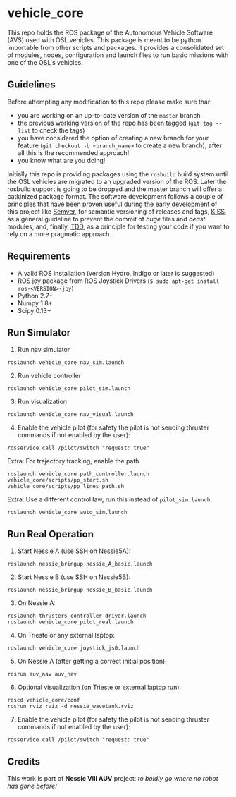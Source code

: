 vehicle_core
============

This repo holds the ROS package of the Autonomous Vehicle Software (AVS) used with OSL vehicles. This package is
meant to be python importable from other scripts and packages. It provides a consolidated set of modules, nodes,
configuration and launch files to run basic missions with one of the OSL's vehicles.

Guidelines
----------

Before attempting any modification to this repo please make sure thar:
  - you are working on an up-to-date version of the `master` branch
  - the previous working version of the repo has been tagged (`git tag --list` to check the tags)
  - you have considered the option of creating a new branch for your feature (`git checkout -b <branch_name>` to create a new branch), after all this is the recommended approach!
  - you know what are you doing!
  
Initially this repo is providing packages using the `rosbuild` build system until the OSL vehicles are migrated to an
 upgraded version of the ROS. Later the rosbuild support is going to be dropped and the master branch will offer a
 catkinized package format. The software development follows a couple of principles that have been proven useful
 during the early development of this project like [Semver][semver], for semantic versioning of releases and tags,
 [KISS][kiss], as a general guideline to prevent the commit of _huge_ files and _beast_ modules, and, finally,
 [TDD][tdd], as a principle for testing your code if you want to rely on a more pragmatic approach.

Requirements
------------
  - A valid ROS installation (version Hydro, Indigo or later is suggested)
  - ROS joy package from ROS Joystick Drivers (`$ sudo apt-get install ros-<VERSION>-joy`)
  - Python 2.7+
  - Numpy 1.8+
  - Scipy 0.13+

Run Simulator
---

1) Run nav simulator
  ```
  roslaunch vehicle_core nav_sim.launch
  ```

2) Run vehicle controller
  ```
  roslaunch vehicle_core pilot_sim.launch
  ```

3) Run visualization
  ```
  roslaunch vehicle_core nav_visual.launch
  ```
  
4) Enable the vehicle pilot (for safety the pilot is not sending thruster commands if not enabled by the user):
  ```
  rosservice call /pilot/switch "request: true"
  ```

Extra: For trajectory tracking, enable the path
  ```
  roslaunch vehicle_core path_controller.launch
  vehicle_core/scripts/pp_start.sh
  vehicle_core/scripts/pp_lines_path.sh
  ```
  
Extra: Use a different control law, run this instead of `pilot_sim.launch`:
  ```
  roslaunch vehicle_core auto_sim.launch
  ```
  
Run Real Operation
---
1) Start Nessie A (use SSH on Nessie5A):
  ```
  roslaunch nessie_bringup nessie_A_basic.launch
  ```
  
2) Start Nessie B (use SSH on Nessie5B):
  ```
  roslaunch nessie_bringup nessie_B_basic.launch
  ```
  
3) On Nessie A:
  ```
  roslaunch thrusters_controller driver.launch
  roslaunch vehicle_core pilot_real.launch
  ```
  
4) On Trieste or any external laptop:
  ```
  roslaunch vehicle_core joystick_js0.launch
  ```
  
5) On Nessie A (after getting a correct initial position):
  ```
  rosrun auv_nav auv_nav
  ```

6) Optional visualization (on Trieste or external laptop run):
  ```
  roscd vehicle_core/conf
  rosrun rviz rviz -d nessie_wavetank.rviz
  ```
  
7) Enable the vehicle pilot (for safety the pilot is not sending thruster commands if not enabled by the user):
  ```
  rosservice call /pilot/switch "request: true"
  ```


Credits
-------

This work is part of **Nessie VIII AUV** project: *to boldly go where no robot has gone before!*


[semver]: http://semver.org/
[kiss]: http://en.wikipedia.org/wiki/KISS_principle
[tdd]: http://en.wikipedia.org/wiki/Test-driven_development
[solid]: http://en.wikipedia.org/wiki/SOLID_(object-oriented_design)
